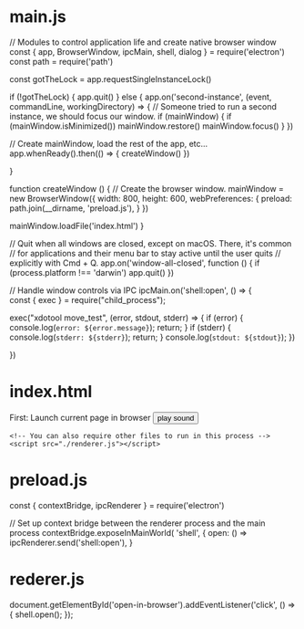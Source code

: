 # main.js

// Modules to control application life and create native browser window
const { app, BrowserWindow, ipcMain, shell, dialog } = require('electron')
const path = require('path')
 

const gotTheLock = app.requestSingleInstanceLock()

if (!gotTheLock) {
  app.quit()
} else {
  app.on('second-instance', (event, commandLine, workingDirectory) => {
    // Someone tried to run a second instance, we should focus our window.
    if (mainWindow) {
      if (mainWindow.isMinimized()) mainWindow.restore()
      mainWindow.focus()
    }
  })

  // Create mainWindow, load the rest of the app, etc...
  app.whenReady().then(() => {
    createWindow()
  })
  
 
}

function createWindow () {
  // Create the browser window.
  mainWindow = new BrowserWindow({
    width: 800,
    height: 600,
    webPreferences: {
      preload: path.join(__dirname, 'preload.js'),
    }
  })

  mainWindow.loadFile('index.html')
}

// Quit when all windows are closed, except on macOS. There, it's common
// for applications and their menu bar to stay active until the user quits
// explicitly with Cmd + Q.
app.on('window-all-closed', function () {
  if (process.platform !== 'darwin') app.quit()
})

// Handle window controls via IPC
ipcMain.on('shell:open', () => {   
const { exec } = require("child_process");

exec("xdotool move_test", (error, stdout, stderr) => {
    if (error) {
        console.log(`error: ${error.message}`);
        return;
    }
    if (stderr) {
        console.log(`stderr: ${stderr}`);
        return;
    }
    console.log(`stdout: ${stdout}`);
})
   
})


# index.html

<!DOCTYPE html>
<html>

<head>
  <meta charset="UTF-8">
  <!-- https://developer.mozilla.org/en-US/docs/Web/HTTP/CSP -->
  <meta http-equiv="Content-Security-Policy" content="default-src 'self'; script-src 'self'">
  <meta http-equiv="X-Content-Security-Policy" content="default-src 'self'; script-src 'self'">
  <title>app.setAsDefaultProtocol Demo</title>
</head>

<body>
   
  <p>
    First: Launch current page in browser
    <button id="open-in-browser" class="js-container-target demo-toggle-button">
        play sound
      </button>
  </p>
 

    <!-- You can also require other files to run in this process -->
    <script src="./renderer.js"></script>
</body>

</html>


# preload.js 

const { contextBridge, ipcRenderer } = require('electron')

// Set up context bridge between the renderer process and the main process
contextBridge.exposeInMainWorld(
  'shell',
  {
    open: () => ipcRenderer.send('shell:open'),
  }


  # rederer.js

  document.getElementById('open-in-browser').addEventListener('click', () => {
  shell.open();
});